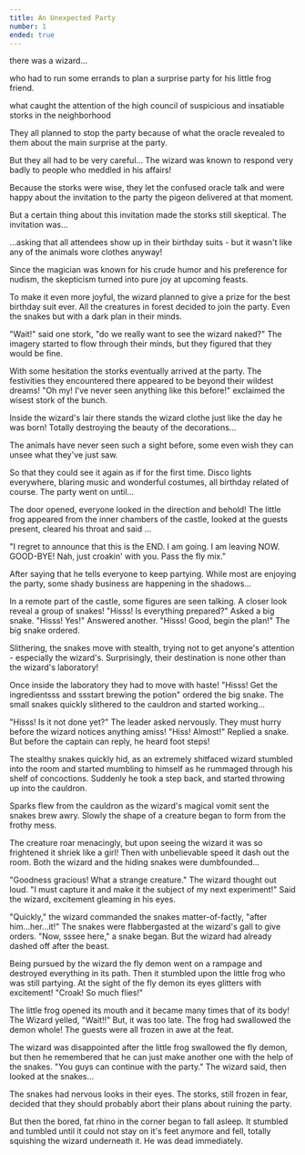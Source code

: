 ```yaml
---
title: An Unexpected Party
number: 1
ended: true
---
```


<story-part username="mkt">there was a wizard...</story-part>

<story-part username="localnorth">who had to run some errands to plan a surprise party for his little frog friend.</story-part>

<story-part username="hennifant">what caught the attention of the high council of suspicious and insatiable storks in the neighborhood</story-part>

<story-part username="imbigdee">They all planned to stop the party because of what the oracle revealed to them about the main surprise at the party.</story-part>

<story-part username="imwatsi">But they all had to be very careful... The wizard was known to respond very badly to people who meddled in his affairs!</story-part>

<story-part username="hennifant">Because the storks were wise, they let the confused oracle talk and were happy about the invitation to the party the pigeon delivered at that moment.</story-part>

<story-part username="mkt">But a certain thing about this invitation made the storks still skeptical. The invitation was...</story-part>

<story-part username="buttpacker">...asking that all attendees show up in their birthday suits - but it wasn't like any of the animals wore clothes anyway!</story-part>

<story-part username="hennifant">Since the magician was known for his crude humor and his preference for nudism, the skepticism turned into pure joy at upcoming feasts.</story-part>

<story-part username="beyonddisability">To make it even more joyful, the wizard planned to give a prize for the best birthday suit ever. All the creatures in forest decided to join the party. Even the snakes but with a dark plan in their minds.</story-part>

<story-part username="enforcer48">"Wait!" said one stork, "do we really want to see the wizard naked?" The imagery started to flow through their minds, but they figured that they would be fine.</story-part>

<story-part username="amosbastian">With some hesitation the storks eventually arrived at the party. The festivities they encountered there appeared to be beyond their wildest dreams! "Oh my! I've never seen anything like this before!" exclaimed the wisest stork of the bunch.</story-part>

<story-part username="vegaron">Inside the wizard's lair there stands the wizard clothe just like the day he was born! Totally destroying the beauty of the decorations...</story-part>

<story-part username="chrislyr">The animals have never seen such a sight before, some even wish they can unsee what they've just saw.</story-part>

<story-part username="helo">So that they could see it again as if for the first time. Disco lights everywhere, blaring music and wonderful costumes, all birthday related of course. The party went on until...</story-part>

<story-part username="mcyusuf">The door opened, everyone looked in the direction and behold! The little frog appeared from the inner chambers of the castle, looked at the guests present, cleared his throat and said ...</story-part>

<story-part username="tdre">"I regret to announce that this is the END. I am going. I am leaving NOW. GOOD-BYE! Nah, just croakin' with you. Pass the fly mix."</story-part>

<story-part username="chadrona">After saying that he tells everyone to keep partying. While most are enjoying the party, some shady business are happening in the shadows...</story-part>

<story-part username="riovanes">In a remote part of the castle, some figures are seen talking. A closer look reveal a group of snakes! "Hisss! Is everything prepared?" Asked a big snake. "Hisss! Yes!" Answered another. "Hisss! Good, begin the plan!" The big snake ordered.</story-part>

<story-part username="chrislyr">Slithering, the snakes move with stealth, trying not to get anyone's attention - especially the wizard's. Surprisingly, their destination is none other than the wizard's laboratory!</story-part>

<story-part username="amosbastian">Once inside the laboratory they had to move with haste! "Hisss! Get the ingredientsss and ssstart brewing the potion" ordered the big snake. The small snakes quickly slithered to the cauldron and started working...</story-part>

<story-part username="chrislyr">"Hisss! Is it not done yet?" The leader asked nervously. They must hurry before the wizard notices anything amiss! "Hiss! Almost!" Replied a snake. But before the captain can reply, he heard foot steps!</story-part>

<story-part username="buttpacker">The stealthy snakes quickly hid, as an extremely shitfaced wizard stumbled into the room and started mumbling to himself as he rummaged through his shelf of concoctions. Suddenly he took a step back, and started throwing up into the cauldron.</story-part>

<story-part username="tdre">Sparks flew from the cauldron as the wizard's magical vomit sent the snakes brew awry. Slowly the shape of a creature began to form from the frothy mess.</story-part>

<story-part username="riovanes">The creature roar menacingly, but upon seeing the wizard it was so frightened it shriek like a girl! Then with unbelievable speed it dash out the room. Both the wizard and the hiding snakes were dumbfounded...</story-part>

<story-part username="vegaron">"Goodness gracious! What a strange creature." The wizard thought out loud. "I must capture it and make it the subject of my next experiment!" Said the wizard, excitement gleaming in his eyes.</story-part>

<story-part username="tdre">"Quickly," the wizard commanded the snakes matter-of-factly, "after him...her...it!" The snakes were flabbergasted at the wizard's gall to give orders. "Now, sssee here," a snake began. But the wizard had already dashed off after the beast.</story-part>

<story-part username="hennifant" image="https://i.imgur.com/uJaJeTn.png"></story-part>

<story-part username="riovanes">Being pursued by the wizard the fly demon went on a rampage and destroyed everything in its path. Then it stumbled upon the little frog who was still partying. At the sight of the fly demon its eyes glitters with excitement! "Croak! So much flies!"</story-part>

<story-part username="enforcer48">The little frog opened its mouth and it became many times that of its body! The Wizard yelled, "Wait!!" But, it was too late. The frog had swallowed the demon whole! The guests were all frozen in awe at the feat.</story-part>

<story-part username="riovanes">The wizard was disappointed after the little frog swallowed the fly demon, but then he remembered that he can just make another one with the help of the snakes. "You guys can continue with the party." The wizard said, then looked at the snakes...</story-part>

<story-part username="enforcer48">The snakes had nervous looks in their eyes. The storks, still frozen in fear, decided that they should probably abort their plans about ruining the party.</story-part>

<story-part username="hennifant">But then the bored, fat rhino in the corner began to fall asleep. It stumbled and tumbled until it could not stay on it's feet anymore and fell, totally squishing the wizard underneath it. He was dead immediately.</story-part>